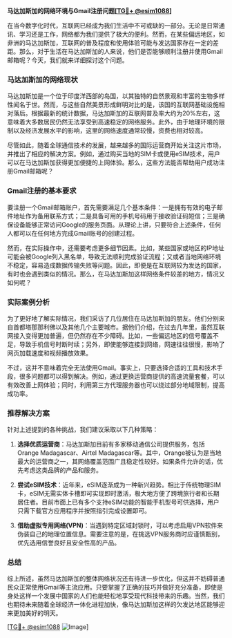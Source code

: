 **马达加斯加的网络环境与Gmail注册问题[[TG💪+ @esim1088](https://t.me/s/esim1088)]**

在当今数字化时代，互联网已经成为我们生活中不可或缺的一部分。无论是日常通讯、学习还是工作，网络都为我们提供了极大的便利。然而，在某些偏远地区，如非洲的马达加斯加，互联网的普及程度和使用体验可能与发达国家存在一定的差距。那么，对于生活在马达加斯加的人来说，他们是否能够顺利注册并使用Gmail邮箱呢？今天，我们就来详细探讨这个问题。

### 马达加斯加的网络现状

马达加斯加是一个位于印度洋西部的岛国，以其独特的自然景观和丰富的生物多样性闻名于世。然而，与这些自然美景形成鲜明对比的是，该国的互联网基础设施相对落后。根据最新的统计数据，马达加斯加的互联网普及率大约为20%左右，这意味着大多数居民仍然无法享受到高速稳定的网络服务。此外，由于地理环境的限制以及经济发展水平的影响，这里的网络速度通常较慢，资费也相对较高。

尽管如此，随着全球通信技术的发展，越来越多的国际运营商开始关注这片市场，并推出了相应的解决方案。例如，通过购买当地的SIM卡或使用eSIM技术，用户可以在马达加斯加获得更加便捷的上网体验。那么，这些方法能否帮助用户成功注册Gmail邮箱呢？

### Gmail注册的基本要求

要注册一个Gmail邮箱账户，首先需要满足几个基本条件：一是拥有有效的电子邮件地址作为备用联系方式；二是具备可用的手机号码用于接收验证码短信；三是确保设备能够正常访问Google的服务页面。从理论上讲，只要符合上述条件，任何人都可以在任何地方完成Gmail账号的创建过程。

然而，在实际操作中，还需要考虑更多细节因素。比如，某些国家或地区的IP地址可能会被Google列入黑名单，导致无法顺利完成验证流程；又或者当地网络环境不稳定，容易造成数据传输失败等问题。因此，即便是在互联网较为发达的国家，有时也会遇到类似的情况。那么，在马达加斯加这样网络条件较差的地方，情况又如何呢？

### 实际案例分析

为了更好地了解实际情况，我们采访了几位居住在马达加斯加的朋友。他们分别来自首都塔那那利佛以及其他几个主要城市。据他们介绍，在过去几年里，虽然互联网接入变得更加普遍，但仍然存在不少障碍。比如，一些偏远地区的信号覆盖不足，导致手机信号时断时续；另外，即使能够连接到网络，网速往往很慢，影响了网页加载速度和视频播放效果。

不过，这并不意味着完全无法使用Gmail。事实上，只要选择合适的工具和技术手段，很多问题都可以得到解决。例如，通过更换运营商提供的高速流量套餐，可以有效改善上网体验；同时，利用第三方代理服务器也可以绕过部分地域限制，提高成功率。

### 推荐解决方案

针对上述提到的各种挑战，我们建议采取以下几种策略：

1. **选择优质运营商**：马达加斯加目前有多家移动通信公司提供服务，包括Orange Madagascar、Airtel Madagascar等。其中，Orange被认为是当地最大的运营商之一，其网络覆盖范围广且稳定性较好。如果条件允许的话，优先考虑这类品牌的产品和服务。

2. **尝试eSIM技术**：近年来，eSIM逐渐成为一种新兴趋势。相比于传统物理SIM卡，eSIM无需实体卡槽即可实现即时激活，极大地方便了跨境旅行者和长期居住者。目前市面上已有多个支持eSIM功能的智能手机型号可供选择，用户只需下载官方应用程序并按照指引完成设置即可。

3. **借助虚拟专用网络(VPN)**：当遇到特定区域封锁时，可以考虑启用VPN软件来伪装自己的地理位置信息。需要注意的是，在挑选VPN服务商时应谨慎甄别，优先选用信誉良好且安全性高的产品。

### 总结

综上所述，虽然马达加斯加的整体网络状况还有待进一步优化，但这并不妨碍普通民众正常使用Gmail等主流应用。只要掌握了正确的技巧并做好充分准备，即使是身处这样一个发展中国家的人们也能轻松地享受现代科技带来的乐趣。当然，我们也期待未来随着全球经济一体化进程加快，像马达加斯加这样的欠发达地区能够迎来更加美好的明天。

[[TG💪+ @esim1088](https://t.me/s/esim1088) ![Image](https://i.postimg.cc/4NQfJmqS/Snipaste-2025-05-13-00-14-12.png)]